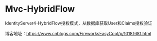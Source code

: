 # Mvc-HybridFlow
IdentityServer4-HybridFlow授权模式，从数据库获取User和Claims授权验证

博客地址：https://www.cnblogs.com/FireworksEasyCool/p/10181681.html
